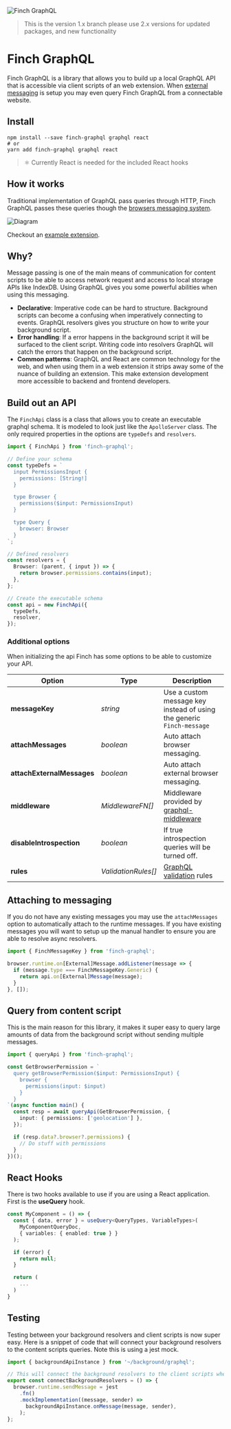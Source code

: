 ![Finch GraphQL](./assets/finch-graphql.svg)

> This is the version 1.x branch please use 2.x versions for updated packages, and new functionality

# Finch GraphQL

Finch GraphQL is a library that allows you to build up a local GraphQL API that is accessible via client scripts of an web extension. When [external messaging](https://developer.chrome.com/docs/extensions/mv2/messaging/#external-webpage) is setup you may even query Finch GraphQL from a connectable website.

## Install

```shell
npm install --save finch-graphql graphql react
# or
yarn add finch-graphql graphql react
```

> ⚛ Currently React is needed for the included React hooks

## How it works

Traditional implementation of GraphQL pass queries through HTTP, Finch GraphQL passes these queries though the [browsers messaging system](https://developer.chrome.com/docs/extensions/mv3/messaging/).

![Diagram](./assets/diagram.svg)

Checkout an [example extension](https://github.com/jcblw/finch-bookmarks).

## Why?

Message passing is one of the main means of communication for content scripts to be able to access network request and access to local storage APIs like IndexDB. Using GraphQL gives you some powerful abilities when using this messaging.

- **Declarative**: Imperative code can be hard to structure. Background scripts can become a confusing when imperatively connecting to events. GraphQL resolvers gives you structure on how to write your background script.
- **Error handling**: If a error happens in the background script it will be surfaced to the client script. Writing code into resolvers GraphQL will catch the errors that happen on the background script.
- **Common patterns**: GraphQL and React are common technology for the web, and when using them in a web extension it strips away some of the nuance of building an extension. This make extension development more accessible to backend and frontend developers.

## Build out an API

The `FinchApi` class is a class that allows you to create an executable graphql schema. It is modeled to look just like the `ApolloServer` class. The only required properties in the options are `typeDefs` and `resolvers`.

```typescript
import { FinchApi } from 'finch-graphql';

// Define your schema
const typeDefs = `
  input PermissionsInput {
    permissions: [String!]
  }

  type Browser {
    permissions($input: PermissionsInput)
  }

  type Query {
    browser: Browser
  }
`;

// Defined resolvers
const resolvers = {
  Browser: (parent, { input }) => {
    return browser.permissions.contains(input);
  },
};

// Create the executable schema
const api = new FinchApi({
  typeDefs,
  resolver,
});
```

### Additional options

When initializing the api Finch has some options to be able to customize your API.

| **Option**                 | **Type**            | **Description**                                                                               |
| -------------------------- | ------------------- | --------------------------------------------------------------------------------------------- |
| **messageKey**             | _string_            | Use a custom message key instead of using the generic `Finch-message`                         |
| **attachMessages**         | _boolean_           | Auto attach browser messaging.                                                                |
| **attachExternalMessages** | _boolean_           | Auto attach external browser messaging.                                                       |
| **middleware**             | _MiddlewareFN[]_    | Middleware provided by [graphql-middleware](https://www.npmjs.com/package/graphql-middleware) |
| **disableIntrospection**   | _boolean_           | If true introspection queries will be turned off.                                             |
| **rules**                  | _ValidationRules[]_ | [GraphQL validation](https://graphql.org/graphql-js/validation/) rules                        |

## Attaching to messaging

If you do not have any existing messages you may use the `attachMessages` option to automatically attach to the runtime messages. If you have existing messages you will want to setup up the manual handler to ensure you are able to resolve async resolvers.

```typescript
import { FinchMessageKey } from 'finch-graphql';

browser.runtime.on[External]Message.addListener(message => {
  if (message.type === FinchMessageKey.Generic) {
    return api.on[External]Message(message);
  }
}, []);
```

## Query from content script

This is the main reason for this library, it makes it super easy to query large amounts of data from the background script without sending multiple messages.

```typescript
import { queryApi } from 'finch-graphql';

const GetBrowserPermission = `
  query getBrowserPermission($input: PermissionsInput) {
    browser {
      permissions(input: $input)
    }
  }
`(async function main() {
  const resp = await queryApi(GetBrowserPermission, {
    input: { permissions: ['geolocation'] },
  });

  if (resp.data?.browser?.permissions) {
    // Do stuff with permissions
  }
})();
```

## React Hooks

There is two hooks available to use if you are using a React application. First is the **useQuery** hook.

```typescript
const MyComponent = () => {
  const { data, error } = useQuery<QueryTypes, VariableTypes>(
    MyComponentQueryDoc,
    { variables: { enabled: true } }
  );

  if (error) {
    return null;
  }

  return (
    ...
  )
}
```

## Testing

Testing between your background resolvers and client scripts is now super easy. Here is a snippet of code that will connect your background resolvers to the content scripts queries. Note this is using a jest mock.

```typescript
import { backgroundApiInstance } from '~/background/graphql';

// This will connect the background resolvers to the client scripts when called.
export const connectBackgroundResolvers = () => {
  browser.runtime.sendMessage = jest
    .fn()
    .mockImplementation((message, sender) =>
      backgroundApiInstance.onMessage(message, sender),
    );
};
```
